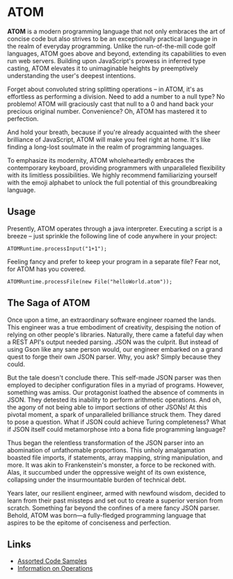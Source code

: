 # ATOM

**ATOM** is a modern programming language that not only embraces the art of concise code but also strives to be an exceptionally practical language in the realm of everyday programming. Unlike the run-of-the-mill code golf languages, ATOM goes above and beyond, extending its capabilities to even run web servers. Building upon JavaScript's prowess in inferred type casting, ATOM elevates it to unimaginable heights by preemptively understanding the user's deepest intentions.

Forget about convoluted string splitting operations – in ATOM, it's as effortless as performing a division. Need to add a number to a null type? No problemo! ATOM will graciously cast that null to a 0 and hand back your precious original number. Convenience? Oh, ATOM has mastered it to perfection.

And hold your breath, because if you're already acquainted with the sheer brilliance of JavaScript, ATOM will make you feel right at home. It's like finding a long-lost soulmate in the realm of programming languages.

To emphasize its modernity, ATOM wholeheartedly embraces the contemporary keyboard, providing programmers with unparalleled flexibility with its limitless possibilities. We highly recommend familiarizing yourself with the emoji alphabet to unlock the full potential of this groundbreaking language.

## Usage

Presently, ATOM operates through a java interpreter. Executing a script is a breeze – just sprinkle the following line of code anywhere in your project:

```
ATOMRuntime.processInput("1+1");
```

Feeling fancy and prefer to keep your program in a separate file? Fear not, for ATOM has you covered.

```
ATOMRuntime.processFile(new File("helloWorld.atom"));
```

## The Saga of ATOM

Once upon a time, an extraordinary software engineer roamed the lands. This engineer was a true embodiment of creativity, despising the notion of relying on other people's libraries. Naturally, there came a fateful day when a REST API's output needed parsing. JSON was the culprit. But instead of using Gson like any sane person would, our engineer embarked on a grand quest to forge their own JSON parser. Why, you ask? Simply because they could.

But the tale doesn't conclude there. This self-made JSON parser was then employed to decipher configuration files in a myriad of programs. However, something was amiss. Our protagonist loathed the absence of comments in JSON. They detested its inability to perform arithmetic operations. And oh, the agony of not being able to import sections of other JSONs! At this pivotal moment, a spark of unparalleled brilliance struck them. They dared to pose a question. What if JSON could achieve Turing completeness? What if JSON itself could metamorphose into a bona fide programming language?

Thus began the relentless transformation of the JSON parser into an abomination of unfathomable proportions. This unholy amalgamation boasted file imports, if statements, array mapping, string manipulation, and more. It was akin to Frankenstein's monster, a force to be reckoned with. Alas, it succumbed under the oppressive weight of its own existence, collapsing under the insurmountable burden of technical debt.

Years later, our resilient engineer, armed with newfound wisdom, decided to learn from their past missteps and set out to create a superior version from scratch. Something far beyond the confines of a mere fancy JSON parser. Behold, ATOM was born—a fully-fledged programming language that aspires to be the epitome of conciseness and perfection.

## Links

- [Assorted Code Samples](https://github.com/SanRenSei/ATOM/tree/main/samples/assorted)
- [Information on Operations](https://github.com/SanRenSei/ATOM/blob/main/docs/Operations.md)